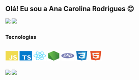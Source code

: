 ## Olá! Eu sou a Ana Carolina Rodrigues 😊

<div>
  <a href="https://github.com/anacarolinaraca"></a>
  <img height="180em" src="https://github-readme-stats.vercel.app/api?username=anacarolinaraca&show_icons=true&theme=dracula&include_all_commits=true&rank_icon=percentile&count_private=true">
  <img height="180em" card_width="500px" src="https://github-readme-stats.vercel.app/api/top-langs/?username=anacarolinaraca&layout=compact&langs_count=5&theme=dracula">
</div>

##

### Tecnologias
<div style="display: inline_block"><br>
  <img align="center" alt="Ana-TS" height="30" width="40" src="https://raw.githubusercontent.com/devicons/devicon/master/icons/javascript/javascript-plain.svg">
  <img align="center" alt="Ana-TS" height="30" width="40" src="https://raw.githubusercontent.com/devicons/devicon/master/icons/typescript/typescript-plain.svg">
  <img align="center" alt="Ana-TS" height="30" width="40" src="https://raw.githubusercontent.com/devicons/devicon/master/icons/react/react-original.svg">
  <img align="center" alt="Ana-TS" height="30" width="40" src="https://raw.githubusercontent.com/devicons/devicon/master/icons/nodejs/nodejs-original.svg">
  <img align="center" alt="Ana-TS" height="30" width="40" src="https://raw.githubusercontent.com/devicons/devicon/master/icons/php/php-plain.svg">
  <img align="center" alt="Ana-TS" height="30" width="40" src="https://raw.githubusercontent.com/devicons/devicon/master/icons/css3/css3-original.svg">
  <img align="center" alt="Ana-TS" height="30" width="40" src="https://raw.githubusercontent.com/devicons/devicon/master/icons/html5/html5-original.svg">
</div>
  
  ##
 
<div> 
  <a href = "mailto:carolina_ralves@hotmail.com"><img src="https://img.shields.io/badge/-Gmail-%23333?style=for-the-badge&logo=gmail&logoColor=white" target="_blank"></a>
  <a href="https://www.linkedin.com/in/anacarolinaraca" target="_blank"><img src="https://img.shields.io/badge/-LinkedIn-%230077B5?style=for-the-badge&logo=linkedin&logoColor=white" target="_blank"></a> 
</div>
